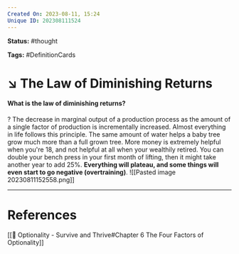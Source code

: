 ```yaml
---
Created On: 2023-08-11, 15:24
Unique ID: 202308111524
---
```

**Status:** #thought 

**Tags:**  #DefinitionCards 

# ↘️ The Law of Diminishing Returns

#### What is the law of diminishing returns? 
?
The decrease in marginal output of a production process as the amount of a single factor of production is incrementally increased.
Almost everything in life follows this principle. 
The same amount of water helps a baby tree grow much more than a full grown tree.
More money is extremely helpful when you're 18, and not helpful at all when your wealthily retired. 
You can double your bench press in your first month of lifting, then it might take another year to add 25%.
**Everything will plateau, and some things will even start to go negative (overtraining)**. 
![[Pasted image 20230811152558.png]]
<!--SR:!2026-07-01,748,270-->


---
# References
[[📗 Optionality - Survive and Thrive#Chapter 6 The Four Factors of Optionality]]
